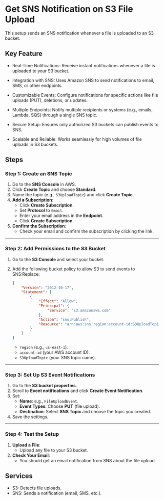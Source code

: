 
# Get SNS Notification on S3 File Upload
This setup sends an SNS notification whenever a file is uploaded to an S3 bucket.


## Key Feature

- Real-Time Notifications:
Receive instant notifications whenever a file is uploaded to your S3 bucket.

- Integration with SNS: Uses Amazon SNS to send notifications to email, SMS, or other endpoints.

- Customizable Events: Configure notifications for specific actions like file uploads (PUT), deletions, or updates.

- Multiple Endpoints: Notify multiple recipients or systems (e.g., emails, Lambda, SQS) through a single SNS topic.

- Secure Setup: Ensures only authorized S3 buckets can publish events to SNS.

- Scalable and Reliable: Works seamlessly for high volumes of file uploads in S3 buckets.
## Steps

### **Step 1: Create an SNS Topic**

1. Go to the **SNS Console** in AWS.
2. Click **Create Topic** and choose **Standard**.
3. Name the topic (e.g., `S3UploadTopic`) and click **Create Topic**.
4. **Add a Subscription**:
    - Click **Create Subscription**.
    - Set **Protocol** to `Email`.
    - Enter your email address in the **Endpoint**.
    - Click **Create Subscription**.
5. **Confirm the Subscription**:
    - Check your email and confirm the subscription by clicking the link.

---

### **Step 2: Add Permissions to the S3 Bucket**

1. Go to the **S3 Console** and select your bucket.
2. Add the following bucket policy to allow S3 to send events to SNS:Replace:
    
    ```json
    {
        "Version": "2012-10-17",
        "Statement": [
            {
                "Effect": "Allow",
                "Principal": {
                    "Service": "s3.amazonaws.com"
                },
                "Action": "sns:Publish",
                "Resource": "arn:aws:sns:region:account-id:S3UploadTopic"
            }
        ]
    }
    
    ```
    
    - `region` (e.g., `us-east-1`).
    - `account-id` (your AWS account ID).
    - `S3UploadTopic` (your SNS topic name).

---

### **Step 3: Set Up S3 Event Notifications**

1. Go to the **S3 bucket properties**.
2. Scroll to **Event notifications** and click **Create Event Notification**.
3. Set:
    - **Name**: e.g., `FileUploadEvent`.
    - **Event Types**: Choose **PUT** (file upload).
    - **Destination**: Select **SNS Topic** and choose the topic you created.
4. Save the settings.

---

### **Step 4: Test the Setup**

1. **Upload a File**:
    - Upload any file to your S3 bucket.
2. **Check Your Email**:
    - You should get an email notification from SNS about the file upload.
## Services
- S3: Detects file uploads.
- SNS: Sends a notification (email, SMS, etc.).
